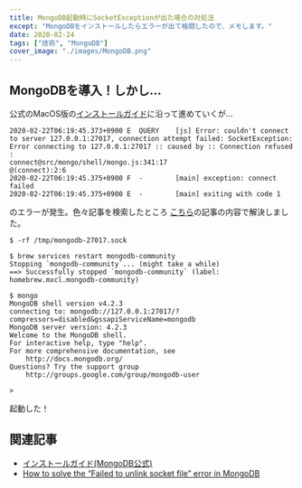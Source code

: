 ```yaml
---
title: MongoDB起動時にSocketExceptionが出た場合の対処法
except: "MongoDBをインストールしたらエラーが出て格闘したので、メモします。"
date: 2020-02-24
tags: ["技術", "MongoDB"]
cover_image: "./images/MongoDB.png"
---
```


## MongoDBを導入！しかし...

公式のMacOS版の[インストールガイド](https://docs.mongodb.com/manual/tutorial/install-mongodb-on-os-x/)に沿って進めていくが...


```
2020-02-22T06:19:45.373+0900 E  QUERY    [js] Error: couldn't connect to server 127.0.0.1:27017, connection attempt failed: SocketException: Error connecting to 127.0.0.1:27017 :: caused by :: Connection refused :
connect@src/mongo/shell/mongo.js:341:17
@(connect):2:6
2020-02-22T06:19:45.375+0900 F  -        [main] exception: connect failed
2020-02-22T06:19:45.375+0900 E  -        [main] exiting with code 1
```


のエラーが発生。色々記事を検索したところ
[こちら](https://medium.com/@stefanledin/how-to-solve-the-failed-to-unlink-socket-file-error-in-mongodb-d4cd478f8366)の記事の内容で解決しました。



```
$ -rf /tmp/mongodb-27017.sock
```
```
$ brew services restart mongodb-community
Stopping `mongodb-community`... (might take a while)
==> Successfully stopped `mongodb-community` (label: homebrew.mxcl.mongodb-community)
```


```
$ mongo
MongoDB shell version v4.2.3
connecting to: mongodb://127.0.0.1:27017/?compressors=disabled&gssapiServiceName=mongodb
MongoDB server version: 4.2.3
Welcome to the MongoDB shell.
For interactive help, type "help".
For more comprehensive documentation, see
	http://docs.mongodb.org/
Questions? Try the support group
	http://groups.google.com/group/mongodb-user

>

```


起動した！


## 関連記事

- [インストールガイド(MongoDB公式)](https://docs.mongodb.com/manual/tutorial/install-mongodb-on-os-x/)
- [How to solve the “Failed to unlink socket file” error in MongoDB](https://medium.com/@stefanledin/how-to-solve-the-failed-to-unlink-socket-file-error-in-mongodb-d4cd478f8366)